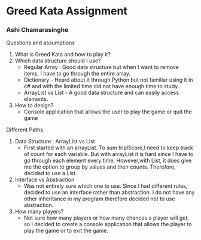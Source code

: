 # Greed Kata Assignment
### Ashi Chamarasinghe

Questions and assumptions
1. What is Greed Kata and how to play it?
2. Which data structure should I use?
   - Regular Array : Good data structure but when I want to remove items, I have to go through the entire array.
   - Dictionary - Heard about it through Python but not familiar using it in c# and with the limited time did not 
                              have enough time to study.
   - ArrayList vs List - A good data structure and can easily access elements. 
3. How to design?
   - Console application that allows the user to play the game or quit the game
		
Different Paths 
1. Data Structure : ArrayList vs List
   - First started with an arrayList. To sum triplScore,I need to keep track of count for each variable. 
		But with arrayList it is hard since I have to go through each element every time. However,with List, 
		it does give me the option to group by values and their counts. Therefore, decided to use a List. 
2. Interface vs Abstraction
   - Was not entirely sure which one to use. Since I had different rules, decided to use an interface rather than abstraction. I do not have any other inheritance in my program therefore decided not to use abstraction. 
3. How many players?
   - Not sure how many players or how many chances a player will get, so I decided to create a console application that 
                allows the player to play the game or to exit the game. 
		
